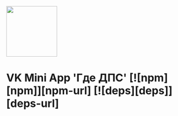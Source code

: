 [<img width="134" src="https://vk.com/images/apps/mini_apps/vk_mini_apps_logo.svg">](https://vk.com/app7568801)

# VK Mini App \'Где ДПС\' [![npm][npm]][npm-url] [![deps][deps]][deps-url]

